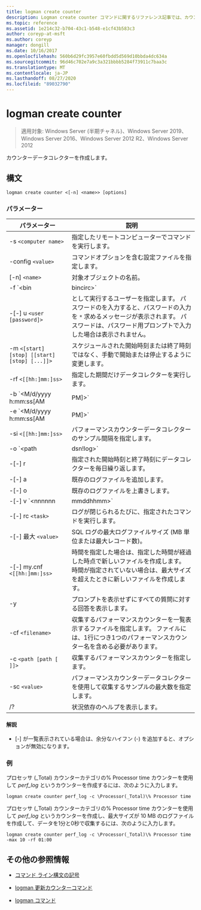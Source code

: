 ```yaml
---
title: logman create counter
description: Logman create counter コマンドに関するリファレンス記事では、カウンターデータコレクターを作成します。
ms.topic: reference
ms.assetid: 1e214c32-b704-43c1-b548-e1cf43b583c3
author: coreyp-at-msft
ms.author: coreyp
manager: dongill
ms.date: 10/16/2017
ms.openlocfilehash: 560b6d29fc3957e60fbdd5d569d10bbda4dc634a
ms.sourcegitcommit: 96d46c702e7a9c3a321bbbb5284f73911c7baa3c
ms.translationtype: MT
ms.contentlocale: ja-JP
ms.lasthandoff: 08/27/2020
ms.locfileid: "89032790"
---
```

# <a name="logman-create-counter"></a>logman create counter

> 適用対象: Windows Server (半期チャネル)、Windows Server 2019、Windows Server 2016、Windows Server 2012 R2、Windows Server 2012

カウンターデータコレクターを作成します。

## <a name="syntax"></a>構文

```
logman create counter <[-n] <name>> [options]
```

### <a name="parameters"></a>パラメーター

| パラメーター | 説明 |
| --------- | ----------- |
| -s `<computer name>` | 指定したリモートコンピューターでコマンドを実行します。 |
| -config `<value>` | コマンドオプションを含む設定ファイルを指定します。 |
| [-n] `<name>` | 対象オブジェクトの名前。 |
| -f `<bin|bincirc>` | データコレクターのログの形式を指定します。 |
| -[-] u `<user [password]>` | として実行するユーザーを指定します。 パスワードのを入力すると、パスワードの入力を `*` 求めるメッセージが表示されます。 パスワードは、パスワード用プロンプトで入力した場合は表示されません。 |
| -m `<[start] [stop] [[start] [stop] [...]]>` | スケジュールされた開始時刻または終了時刻ではなく、手動で開始または停止するように変更します。 |
| -rf `<[[hh:]mm:]ss>` | 指定した期間だけデータコレクターを実行します。 |
| -b `<M/d/yyyy h:mm:ss[AM|PM]>` | 指定された時間にデータの収集を開始します。 |
| -e `<M/d/yyyy h:mm:ss[AM|PM]>` | 指定された時間にデータ収集を終了します。 |
| -si `<[[hh:]mm:]ss>` | パフォーマンスカウンターデータコレクターのサンプル間隔を指定します。 |
| -o `<path|dsn!log>` | SQL データベースの出力ログファイルまたは DSN およびログセット名を指定します。 |
| -[-] r | 指定された開始時刻と終了時刻にデータコレクターを毎日繰り返します。 |
| -[-] a | 既存のログファイルを追加します。 |
| -[-] o | 既存のログファイルを上書きします。 |
| -[-] v `<nnnnnn|mmddhhmm>` | ファイルのバージョン管理情報をログファイル名の末尾にアタッチします。 |
| -[-] rc `<task>` | ログが閉じられるたびに、指定されたコマンドを実行します。 |
| -[-] 最大 `<value>` | SQL ログの最大ログファイルサイズ (MB 単位または最大レコード数)。 |
| -[-] my.cnf `<[[hh:]mm:]ss>` | 時間を指定した場合は、指定した時間が経過した時点で新しいファイルを作成します。 時間が指定されていない場合は、最大サイズを超えたときに新しいファイルを作成します。 |
| -y | プロンプトを表示せずにすべての質問に対する回答を表示します。 |
| -cf `<filename>` | 収集するパフォーマンスカウンターを一覧表示するファイルを指定します。 ファイルには、1行につき1つのパフォーマンスカウンター名を含める必要があります。 |
| -c `<path [path [ ]]>` | 収集するパフォーマンスカウンターを指定します。 |
| -sc `<value>` | パフォーマンスカウンターデータコレクターを使用して収集するサンプルの最大数を指定します。 |
| /? | 状況依存のヘルプを表示します。 |

#### <a name="remarks"></a>解説

- [-] が一覧表示されている場合は、余分なハイフン (-) を追加すると、オプションが無効になります。

### <a name="examples"></a>例

プロセッサ (_Total) カウンターカテゴリの% Processor time カウンターを使用して *perf_log* というカウンターを作成するには、次のように入力します。

```
logman create counter perf_log -c \Processor(_Total)\% Processor time
```

プロセッサ (_Total) カウンターカテゴリの% Processor time カウンターを使用して *perf_log* というカウンターを作成し、最大サイズが 10 MB のログファイルを作成して、データを1分と0秒で収集するには、次のように入力します。

```
logman create counter perf_log -c \Processor(_Total)\% Processor time -max 10 -rf 01:00
```

## <a name="additional-references"></a>その他の参照情報

- [コマンド ライン構文の記号](command-line-syntax-key.md)

- [logman 更新カウンターコマンド](logman-update-counter.md)

- [logman コマンド](logman.md)
